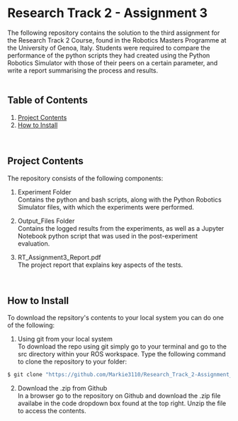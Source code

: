 Research Track 2 - Assignment 3
================================
The following repository contains the solution to the third assignment for the Research Track 2 Course, found in the Robotics Masters Programme at the University of Genoa, Italy. 
Students were required to compare the performance of the python scripts they had created using the Python Robotics Simulator with those of their peers on a certain parameter, and write a 
report summarising the process and results. 
<br><br>

Table of Contents
----------------------
1. [Project Contents](https://github.com/Markie3110/Research_Track_2-Assignment_3/tree/master?tab=readme-ov-file#project-contents)
2. [How to Install](https://github.com/Markie3110/Research_Track_2-Assignment_3/tree/master?tab=readme-ov-file#how-to-install)
<br>

Project Contents
----------------------
The repository consists of the following components:

1. Experiment Folder<br>
Contains the python and bash scripts, along with the Python Robotics Simulator files, with which the experiments were performed.<br>

2. Output_Files Folder<br>
Contains the logged results from the experiments, as well as a Jupyter Notebook python script that was used in the post-experiment evaluation.<br>

3. RT_Assignment3_Report.pdf<br>
The project report that explains key aspects of the tests.
<br>

How to Install
----------------------
To download the repsitory's contents to your local system you can do one of the following:

1. Using git from your local system<br>
To download the repo using git simply go to your terminal and go to the src directory within your ROS workspace. Type the following command to clone the repository to your folder:
```bash
$ git clone "https://github.com/Markie3110/Research_Track_2-Assignment_3.git"
```

2. Download the .zip from Github<br>
In a browser go to the repository on Github and download the .zip file availabe in the code dropdown box found at the top right. Unzip the file to access the contents.
<br>


